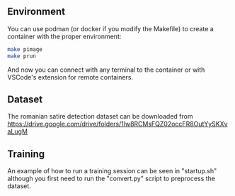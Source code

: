 ## Environment

You can use podman (or docker if you modify the Makefile) to create a container with the proper environment:

```bash
make pimage
make prun
```

And now you can connect with any terminal to the container or with VSCode's extension for remote containers.

## Dataset

The romanian satire detection dataset can be downloaded from https://drive.google.com/drive/folders/1lw8RCMsFQZ02occFR8OutYySKXvaLugM


## Training

An example of how to run a training session can be seen in "startup.sh" although you first need to
run the "convert.py" script to preprocess the dataset.